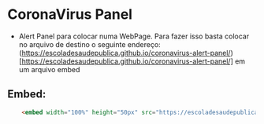 # CoronaVirus Panel
* Alert Panel para colocar numa WebPage. Para fazer isso basta colocar no arquivo de destino o seguinte endereço: (https://escoladesaudepublica.github.io/coronavirus-alert-panel/)[https://escoladesaudepublica.github.io/coronavirus-alert-panel/] em um arquivo embed
## Embed:
```html
    <embed width="100%" height="50px" src="https://escoladesaudepublica.github.io/coronavirus-alert-panel/">
```